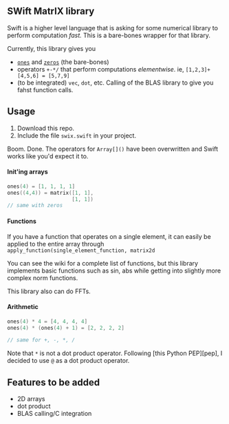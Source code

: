 ## SWift MatrIX library
Swift is a higher level language that is asking for some numerical library to
perform computation *fast.* This is a bare-bones wrapper for that library.

Currently, this library gives you

* [`ones`][ones] and [`zeros`][zeros] (the bare-bones)
* operators `+-*/` that perform computations *elementwise*. ie,
  `[1,2,3]+[4,5,6] = [5,7,9]`
* (to be integrated) `vec`, `dot`, etc. Calling of the BLAS library to give you
  fahst function calls.

## Usage
1. Download this repo.
2. Include the file `swix.swift` in your project.

Boom. Done. The operators for `Array[]()` have been overwritten and Swift works
like you'd expect it to.

#### Init'ing arrays
```swift
ones(4) = [1, 1, 1, 1]
ones((4,4)) = matrix([1, 1],
                     [1, 1])
// same with zeros
```

#### Functions
If you have a function that operates on a single element, it can easily be
applied to the entire array through `apply_function(single_element_function,
matrix2d`

You can see the wiki for a complete list of functions, but this library
implements basic functions such as sin, abs while getting into slightly more
complex norm functions.

This library also can do FFTs.

#### Arithmetic
```swift
ones(4) * 4 = [4, 4, 4, 4]
ones(4) * (ones(4) + 1) = [2, 2, 2, 2]

// same for +, -, *, /
```

Note that `*` is not a dot product operator. Following [this Python PEP][pep],
I decided to use `@` as a dot product operator.


## Features to be added
* 2D arrays
* dot product
* BLAS calling/C integration


[ones]:http://docs.scipy.org/doc/numpy/reference/generated/numpy.ones.html
[zeros]:http://docs.scipy.org/doc/numpy/reference/generated/numpy.zeros.html#numpy.zeros
